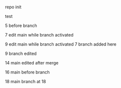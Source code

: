 repo init

test

5 before branch

7 edit main while branch activated

9 edit main while branch activated
7 branch added here

9 branch edited

14 main edited after merge

16 main before branch

18 main branch at 18